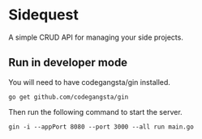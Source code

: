 # Sidequest

A simple CRUD API for managing your side projects.

## Run in developer mode

You will need to have codegangsta/gin installed.

```shell
go get github.com/codegangsta/gin
```

Then run the following command to start the server.

```shell
gin -i --appPort 8080 --port 3000 --all run main.go
```
